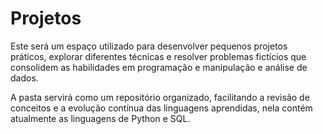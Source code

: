 # Projetos

Este será um espaço utilizado para desenvolver pequenos projetos práticos, explorar diferentes técnicas e resolver problemas fictícios que consolidem as habilidades em programação e manipulação e análise de dados. 

A pasta servirá como um repositório organizado, facilitando a revisão de conceitos e a evolução contínua das linguagens aprendidas, nela contém atualmente as linguagens de Python e SQL.